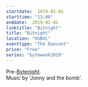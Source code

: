```yaml
---
startdate:  2019-02-01
starttime: "13:00"
enddate:  2019-02-01
linktitle: "Bitnight"
title: "Bitnight"
location: "HSBXL"
eventtype: "Thé Dansant"
price: "Free"
series: "byteweek2019"
--- 
```


Pre-[Bytenight](/bytenight).  
Music by 'Jonny and the bomb'.